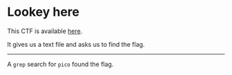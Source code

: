 # Lookey here

This CTF is available [here](https://play.picoctf.org/practice/challenge/279?category=4&page=1&solved=1).

It gives us a text file and asks us to find the flag.

---

A `grep` search for `pico` found the flag.
